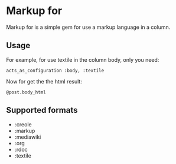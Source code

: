 # Markup for

Markup for is a simple gem for use a markup language in a column.

## Usage

For example, for use textile in the column body, only you need:

<code>acts_as_configuration :body, :textile</code>

Now for get the the html result:

<code>@post.body_html</code>

## Supported formats

* :creole
* :markup
* :mediawiki
* :org
* :rdoc
* :textile
